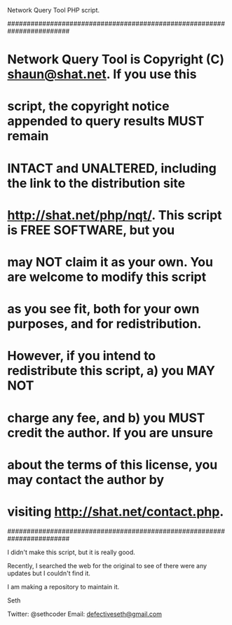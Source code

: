 Network Query Tool PHP script.

########################################################################
# Network Query Tool is Copyright (C) shaun@shat.net. If you use this  #
# script, the copyright notice appended to query results MUST remain   #
# INTACT and UNALTERED, including the link to the distribution site    #
# <http://shat.net/php/nqt/>. This script is FREE SOFTWARE, but you    #
# may NOT claim it as your own. You are welcome to modify this script  #
# as you see fit, both for your own purposes, and for redistribution.  #
# However, if you intend to redistribute this script, a) you MAY NOT   #
# charge any fee, and b) you MUST credit the author. If you are unsure #
# about the terms of this license, you may contact the author by       #
# visiting <http://shat.net/contact.php>.                              #
########################################################################


I didn't make this script, but it is really good.

Recently, I searched the web for the original to see of there were any updates but I couldn't find it.

I am making a repository to maintain it.

Seth

Twitter: @sethcoder
Email: defectiveseth@gmail.com

